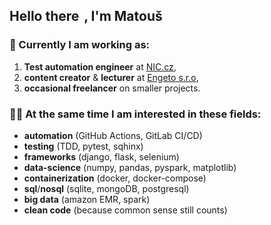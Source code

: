 ## Hello there <img src="https://media.giphy.com/media/hvRJCLFzcasrR4ia7z/giphy.gif" width="3px">, I'm Matouš

### 🤝 Currently I am working as:
1. **Test automation engineer** at [NIC.cz](https://www.nic.cz/),
2. **content creator** & **lecturer** at [Engeto s.r.o](https://engeto.cz/),
3. **occasional freelancer** on smaller projects.

### 🙋‍♂️ At the same time I am interested in these fields:
- **automation** (GitHub Actions, GitLab CI/CD)
- **testing** (TDD, pytest, sqhinx)
- **frameworks** (django, flask, selenium)
- **data-science** (numpy, pandas, pyspark, matplotlib)
- **containerization** (docker, docker-compose)
- **sql**/**nosql** (sqlite, mongoDB, postgresql)
- **big data** (amazon EMR, spark)
- **clean code** (because common sense still counts)

<!--
**Bralor/Bralor** is a ✨ _special_ ✨ repository because its `README.md` (this file) appears on your GitHub profile.

Here are some ideas to get you started:

- 🔭 I’m currently working on ...
- 🌱 I’m currently learning ...
- 👯 I’m looking to collaborate on ...
- 🤔 I’m looking for help with ...
- 💬 Ask me about ...
- 📫 How to reach me: ...
- 😄 Pronouns: ...
- ⚡ Fun fact: ...
-->
